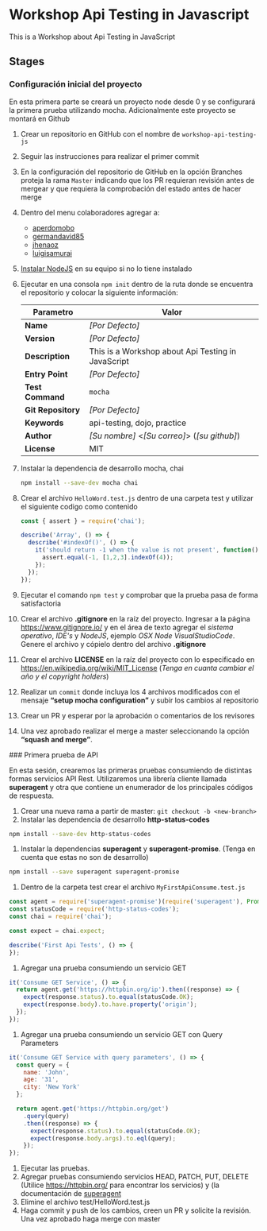 # Workshop Api Testing in Javascript

This is a Workshop about Api Testing in JavaScript

## Stages

### Configuración inicial del proyecto

En esta primera parte se creará un proyecto node desde 0 y se configurará la primera prueba utilizando mocha. Adicionalmente este proyecto se montará en Github

1. Crear un repositorio en GitHub con el nombre de `workshop-api-testing-js`
1. Seguir las instrucciones para realizar el primer commit
1. En la configuración del repositorio de GitHub en la opción Branches proteja la rama `Master` indicando que los PR requieran revisión antes de mergear y que requiera la comprobación del estado antes de hacer merge
1. Dentro del menu colaboradores agregar a:
   * [aperdomobo](https://github.com/aperdomob)
   * [germandavid85](https://github.com/germandavid85)
   * [jhenaoz](https://github.com/jhenaoz)
   * [luigisamurai](https://github.com/luigisamurai)
1. [Instalar NodeJS](https://nodejs.org/es/download/package-manager/) en su equipo si no lo tiene instalado
1. Ejecutar en una consola `npm init` dentro de la ruta donde se encuentra el repositorio y colocar la siguiente información:

    | Parametro          | Valor                                              |
    | ------------------ | -------------------------------------------------- |
    | **Name**           | _[Por Defecto]_                                    |
    | **Version**        | _[Por Defecto]_                                    |
    | **Description**    | This is a Workshop about Api Testing in JavaScript |
    | **Entry Point**    | _[Por Defecto]_                                    |
    | **Test Command**   | `mocha`                                            |
    | **Git Repository** | _[Por Defecto]_                                    |
    | **Keywords**       | api-testing, dojo, practice                        |
    | **Author**         | _[Su nombre]_ <_[Su correo]_> (_[su github]_)      |
    | **License**        | MIT                                                |

1. Instalar la dependencia de desarrollo mocha, chai
   ```sh
   npm install --save-dev mocha chai
   ```
1. Crear el archivo `HelloWord.test.js` dentro de una carpeta test y utilizar el siguiente codigo como contenido
    ```js
    const { assert } = require('chai');

    describe('Array', () => {
      describe('#indexOf()', () => {
        it('should return -1 when the value is not present', function() {
          assert.equal(-1, [1,2,3].indexOf(4));
        });
      });
    });
    ```
1. Ejecutar el comando `npm test` y comprobar que la prueba pasa de forma satisfactoria
1. Crear el archivo **.gitignore** en la raíz del proyecto. Ingresar a la página <https://www.gitignore.io/> y en el área de texto  agregar el _sistema operativo_, _IDE's_ y _NodeJS_, ejemplo _OSX Node VisualStudioCode_. Genere el archivo y cópielo dentro del archivo **.gitignore**
1. Crear el archivo **LICENSE** en la raíz del proyecto con lo especificado en <https://en.wikipedia.org/wiki/MIT_License> (_Tenga en cuanta cambiar el año y el copyright holders_)
1. Realizar un `commit` donde incluya los 4 archivos modificados con el mensaje **“setup mocha configuration”** y subir los cambios al repositorio
1. Crear un PR y esperar por la aprobación o comentarios de los revisores
1. Una vez aprobado realizar el merge a master seleccionando la opción **“squash and merge”**.

### Primera prueba de API

En esta sesión, crearemos las primeras pruebas consumiendo de distintas formas servicios API Rest. Utilizaremos una librería cliente llamada **superagent** y otra que contiene un enumerador de los principales códigos de respuesta.

1. Crear una nueva rama a partir de master: `git checkout -b <new-branch>`
1. Instalar las dependencia de desarrollo **http-status-codes**
  ```sh
  npm install --save-dev http-status-codes
  ```
1. Instalar la dependencias **superagent** y **superagent-promise**. (Tenga en cuenta que estas no son de desarrollo)
  ```sh
  npm install --save superagent superagent-promise
  ```
1. Dentro de la carpeta test crear el archivo `MyFirstApiConsume.test.js`
  ```js
  const agent = require('superagent-promise')(require('superagent'), Promise);
  const statusCode = require('http-status-codes');
  const chai = require('chai');

  const expect = chai.expect;

  describe('First Api Tests', () => {
  });
  ```
1. Agregar una prueba consumiendo un servicio GET
  ```js
  it('Consume GET Service', () => {
    return agent.get('https://httpbin.org/ip').then((response) => {
      expect(response.status).to.equal(statusCode.OK);
      expect(response.body).to.have.property('origin');
    });
  });
  ```
1. Agregar una prueba consumiendo un servicio GET con Query Parameters
  ```js
  it('Consume GET Service with query parameters', () => {
    const query = {
      name: 'John',
      age: '31',
      city: 'New York'
    };

    return agent.get('https://httpbin.org/get')
      .query(query)
      .then((response) => {
        expect(response.status).to.equal(statusCode.OK);
        expect(response.body.args).to.eql(query);
      });
  });
  ```
1. Ejecutar las pruebas.
1. Agregar pruebas consumiendo servicios HEAD, PATCH, PUT, DELETE (Utilice https://httpbin.org/ para encontrar los servicios) y (la documentación de [superagent](http://visionmedia.github.io/superagent/)
1. Elimine el archivo test/HelloWord.test.js
1. Haga commit y push de los cambios, creen un PR y solicite la revisión. Una vez aprobado haga merge con master
